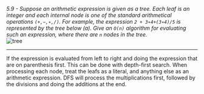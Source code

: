 *5.9 - Suppose an arithmetic expression is given as a tree. Each leaf is an integer and each internal node is one of the standard arithmetical operations `(+,−,∗,/)`. For example, the expression `2 + 3∗4+(3∗4)/5` is represented by the tree below (a). Give an `O(n)` algorithm for evaluating such an expression, where there are `n` nodes in the tree.*  
![tree](https://github.com/jonathantorres/adm/blob/master/ch5/img/5-9.png)
***
If the expression is evaluated from left to right and doing the expression that are on parenthesis first. This can be done with depth-first search. When processing each node, treat the leafs as a literal, and anything else as an arithmetic expression. DFS will process the multiplications first, followed by the divisions and doing the additions at the end.
